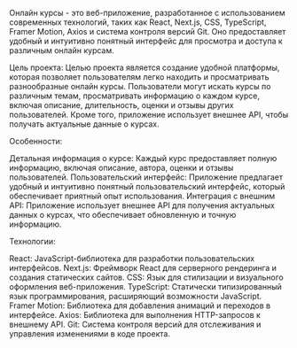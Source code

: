 Онлайн курсы - это веб-приложение, разработанное с использованием современных технологий, таких как React, Next.js, CSS, TypeScript, Framer Motion, Axios и система контроля версий Git. Оно предоставляет удобный и интуитивно понятный интерфейс для просмотра и доступа к различным онлайн курсам.

Цель проекта: Целью проекта является создание удобной платформы, которая позволяет пользователям легко находить и просматривать разнообразные онлайн курсы. Пользователи могут искать курсы по различным темам, просматривать информацию о каждом курсе, включая описание, длительность, оценки и отзывы других пользователей. Кроме того, приложение использует внешнее API, чтобы получать актуальные данные о курсах.

Особенности:

Детальная информация о курсе: Каждый курс предоставляет полную информацию, включая описание, автора, оценки и отзывы пользователей.
Пользовательский интерфейс: Приложение предлагает удобный и интуитивно понятный пользовательский интерфейс, который обеспечивает приятный опыт использования.
Интеграция с внешним API: Приложение использует внешнее API для получения актуальных данных о курсах, что обеспечивает обновленную и точную информацию.

Технологии:

React: JavaScript-библиотека для разработки пользовательских интерфейсов.
Next.js: Фреймворк React для серверного рендеринга и создания статических сайтов.
CSS: Язык для стилизации и визуального оформления веб-приложения.
TypeScript: Статически типизированный язык программирования, расширяющий возможности JavaScript.
Framer Motion: Библиотека для добавления анимаций и переходов в интерфейсе.
Axios: Библиотека для выполнения HTTP-запросов к внешнему API.
Git: Система контроля версий для отслеживания и управления изменениями в коде проекта.
